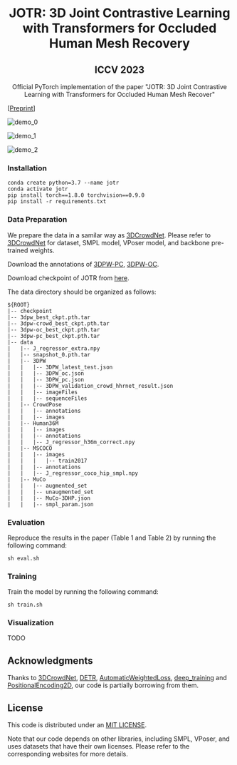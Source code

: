 <p align="center">

  <h1 align="center">JOTR: 3D Joint Contrastive Learning with Transformers for Occluded Human Mesh Recovery 
    
  </h1>
  <h2 align="center">ICCV 2023</h2>
 <div align="center">Official PyTorch implementation of the paper "JOTR: 3D Joint Contrastive Learning with Transformers for Occluded Human Mesh Recover" </div>
 <div align="center">
  </div>
</p>
<p float="center">
  <div align="center">
  </div>
</p>

[[Preprint](https://arxiv.org/abs/2307.16377)]

![demo_0](demo/demo_0.gif)

![demo_1](demo/demo_1.gif)

![demo_2](demo/demo_2.gif)

<!-- ### Code is coming soon -->



### Installation
```
conda create python=3.7 --name jotr
conda activate jotr
pip install torch==1.8.0 torchvision==0.9.0
pip install -r requirements.txt
```

### Data Preparation

We prepare the data in a samilar way as [3DCrowdNet](https://github.com/hongsukchoi/3DCrowdNet_RELEASE/blob/main/assets/directory.md). Please refer to [3DCrowdNet](https://github.com/hongsukchoi/3DCrowdNet_RELEASE/blob/main/assets/directory.md) for dataset, SMPL model, VPoser model, and backbone pre-trained weights.

Download the annotations of [3DPW-PC](https://drive.google.com/file/d/1xzZvUj1lR1ECbzUI4JOooC_r2LF6Qs5m/view?usp=sharing), [3DPW-OC](https://drive.google.com/file/d/1IPE8Yw7ysd97Uv6Uw24el1yRs2r_HtCR/view?usp=sharing).

Download checkpoint of JOTR from [here](https://drive.google.com/drive/folders/1kJe34jWKlQh14M4reptgdnXVg8Egle19?usp=sharing).

The data directory should be organized as follows:

```  
${ROOT}  
|-- checkpoint
|-- 3dpw_best_ckpt.pth.tar
|-- 3dpw-crowd_best_ckpt.pth.tar
|-- 3dpw-oc_best_ckpt.pth.tar
|-- 3dpw-pc_best_ckpt.pth.tar
|-- data 
|   |-- J_regressor_extra.npy 
|   |-- snapshot_0.pth.tar
|   |-- 3DPW
|   |   |-- 3DPW_latest_test.json
|   |   |-- 3DPW_oc.json
|   |   |-- 3DPW_pc.json
|   |   |-- 3DPW_validation_crowd_hhrnet_result.json
|   |   |-- imageFiles
|   |   |-- sequenceFiles
|   |-- CrowdPose
|   |   |-- annotations
|   |   |-- images
|   |-- Human36M  
|   |   |-- images  
|   |   |-- annotations   
|   |   |-- J_regressor_h36m_correct.npy
|   |-- MSCOCO  
|   |   |-- images  
|   |   |   |-- train2017  
|   |   |-- annotations  
|   |   |-- J_regressor_coco_hip_smpl.npy
|   |-- MuCo  
|   |   |-- augmented_set  
|   |   |-- unaugmented_set  
|   |   |-- MuCo-3DHP.json
|   |   |-- smpl_param.json

```  

### Evaluation
Reproduce the results in the paper (Table 1 and Table 2) by running the following command:
```
sh eval.sh
```

### Training
Train the model by running the following command:

```
sh train.sh
```
### Visualization
TODO

<!-- ### Citation
```

``` -->

## Acknowledgments

Thanks to [3DCrowdNet](https://github.com/hongsukchoi/3DCrowdNet_RELEASE), [DETR](https://github.com/facebookresearch/detr), [AutomaticWeightedLoss](https://github.com/Mikoto10032/AutomaticWeightedLoss), [deep_training](https://github.com/ssbuild/deep_training) and [PositionalEncoding2D](https://github.com/wzlxjtu/PositionalEncoding2Dl), our code is partially borrowing from them.


## License

This code is distributed under an [MIT LICENSE](LICENSE).

Note that our code depends on other libraries, including SMPL, VPoser, and uses datasets that have their own licenses. Please refer to the corresponding websites for more details.

